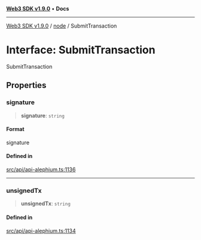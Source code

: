 [**Web3 SDK v1.9.0**](../../../README.md) • **Docs**

***

[Web3 SDK v1.9.0](../../../globals.md) / [node](../README.md) / SubmitTransaction

# Interface: SubmitTransaction

SubmitTransaction

## Properties

### signature

> **signature**: `string`

#### Format

signature

#### Defined in

[src/api/api-alephium.ts:1136](https://github.com/Mystic-Nayy/alephium-web3/blob/ee41f5e0e7d7fb0b155fe62f05b2ac03772895ca/packages/web3/src/api/api-alephium.ts#L1136)

***

### unsignedTx

> **unsignedTx**: `string`

#### Defined in

[src/api/api-alephium.ts:1134](https://github.com/Mystic-Nayy/alephium-web3/blob/ee41f5e0e7d7fb0b155fe62f05b2ac03772895ca/packages/web3/src/api/api-alephium.ts#L1134)
